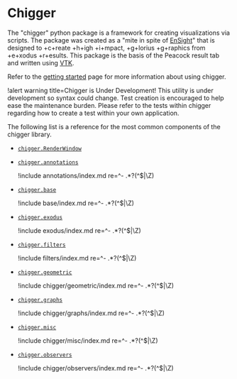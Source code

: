 # Chigger

The "chigger" python package is a framework for creating visualizations via scripts. The package was
created as a "mite in spite of [EnSight](https://www.ensight.com/)" that is designed to +c+reate
+h+igh +i+mpact, +g+lorius +g+raphics from +e+xodus +r+esults. This package is the basis of the
Peacock result tab and written using [VTK](www.vtk.org).

Refer to the [getting started](chigger/getting_started.md) page for more information about using
chigger.

!alert warning title=Chigger is Under Development!
This utility is under development so syntax could change. Test creation is encouraged to help ease
the maintenance burden. Please refer to the tests within chigger regarding how to create a test
within your own application.

The following list is a reference for the most common components of the chigger library.


- [`chigger.RenderWindow`](chigger/RenderWindow.md)
- [`chigger.annotations`](chigger/annotations/index.md)

  !include annotations/index.md re=^- .*?(^$|\Z)

- [`chigger.base`](chigger/base/index.md)

  !include base/index.md re=^- .*?(^$|\Z)

- [`chigger.exodus`](chigger/exodus/index.md)

  !include exodus/index.md re=^- .*?(^$|\Z)

- [`chigger.filters`](chigger/filters/index.md)

  !include filters/index.md re=^- .*?(^$|\Z)

- [`chigger.geometric`](chigger/geometric/index.md)

  !include chigger/geometric/index.md re=^- .*?(^$|\Z)

- [`chigger.graphs`](chigger/graphs/index.md)

  !include chigger/graphs/index.md re=^- .*?(^$|\Z)

- [`chigger.misc`](chigger/misc/index.md)

  !include chigger/misc/index.md re=^- .*?(^$|\Z)

- [`chigger.observers`](chigger/observers/index.md)

  !include chigger/observers/index.md re=^- .*?(^$|\Z)
